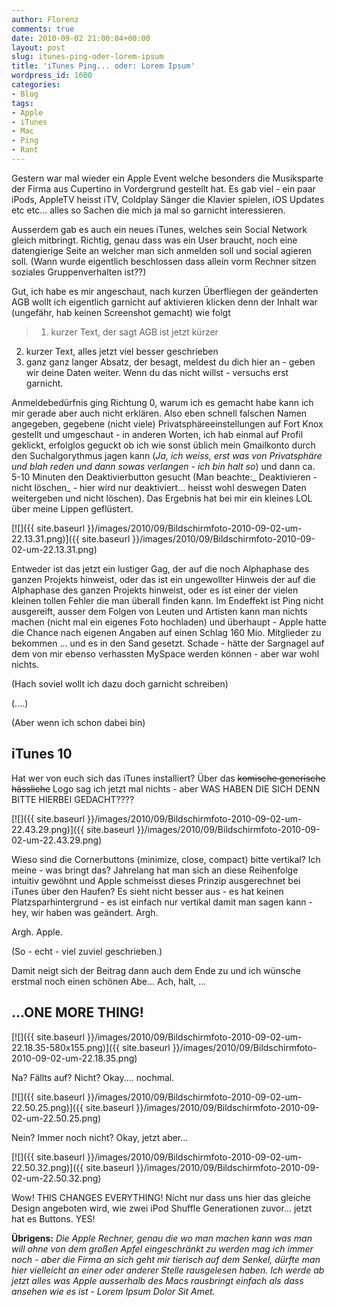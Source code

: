 ```yaml
---
author: Florenz
comments: true
date: 2010-09-02 21:00:04+00:00
layout: post
slug: itunes-ping-oder-lorem-ipsum
title: 'iTunes Ping... oder: Lorem Ipsum'
wordpress_id: 1600
categories:
- Blog
tags:
- Apple
- iTunes
- Mac
- Ping
- Rant
---
```


Gestern war mal wieder ein Apple Event welche besonders die Musiksparte der Firma aus Cupertino in Vordergrund gestellt hat. Es gab viel - ein paar iPods, AppleTV heisst iTV, Coldplay Sänger die Klavier spielen, iOS Updates etc etc... alles so Sachen die mich ja mal so garnicht interessieren.

Ausserdem gab es auch ein neues iTunes, welches sein Social Network gleich mitbringt. Richtig, genau dass was ein User braucht, noch eine datengierige Seite an welcher man sich anmelden soll und social agieren soll. (Wann wurde eigentlich beschlossen dass allein vorm Rechner sitzen soziales Gruppenverhalten ist??)


Gut, ich habe es mir angeschaut, nach kurzen Überfliegen der geänderten AGB wollt ich eigentlich garnicht auf aktivieren klicken denn der Inhalt war (ungefähr, hab keinen Screenshot gemacht) wie folgt





> 1) kurzer Text, der sagt AGB ist jetzt kürzer
2) kurzer Text, alles jetzt viel besser geschrieben
3) ganz ganz langer Absatz, der besagt, meldest du dich hier an - geben wir deine Daten weiter. Wenn du das nicht willst - versuchs erst garnicht.





Anmeldebedürfnis ging Richtung 0, warum ich es gemacht habe kann ich mir gerade aber auch nicht erklären. Also eben schnell falschen Namen angegeben, gegebene (nicht viele) Privatsphäreeinstellungen auf Fort Knox gestellt und umgeschaut - in anderen Worten, ich hab einmal auf Profil geklickt, erfolglos geguckt ob ich wie sonst üblich mein Gmailkonto durch den Suchalgorythmus jagen kann (_Ja, ich weiss, erst was von Privatsphäre und blah reden und dann sowas verlangen - ich bin halt so_) und dann ca. 5-10 Minuten den Deaktivierbutton gesucht (Man beachte:_ Deaktivieren - nicht löschen_ - hier wird nur deaktiviert... heisst wohl deswegen Daten weitergeben und nicht löschen). Das Ergebnis hat bei mir ein kleines LOL über meine Lippen geflüstert.

[![]({{ site.baseurl }}/images/2010/09/Bildschirmfoto-2010-09-02-um-22.13.31.png)]({{ site.baseurl }}/images/2010/09/Bildschirmfoto-2010-09-02-um-22.13.31.png)
<!-- more -->

Entweder ist das jetzt ein lustiger Gag, der auf die noch Alphaphase des ganzen Projekts hinweist, oder das ist ein ungewollter Hinweis der auf die Alphaphase des ganzen Projekts hinweist, oder es ist einer der vielen kleinen tollen Fehler die man überall finden kann.
Im Endeffekt ist Ping nicht ausgereift, ausser dem Folgen von Leuten und Artisten kann man nichts machen (nicht mal ein eigenes Foto hochladen) und überhaupt - Apple hatte die Chance nach eigenen Angaben auf einen Schlag 160 Mio. Mitglieder zu bekommen ... und es in den Sand gesetzt. Schade - hätte der Sargnagel auf dem von mir ebenso verhassten MySpace werden können - aber war wohl nichts.

(Hach soviel wollt ich dazu doch garnicht schreiben)

(....)

(Aber wenn ich schon dabei bin)



## iTunes 10



Hat wer von euch sich das iTunes installiert? Über das <del>komische generische hässliche</del> Logo sag ich jetzt mal nichts - aber WAS HABEN DIE SICH DENN BITTE HIERBEI GEDACHT????

[![]({{ site.baseurl }}/images/2010/09/Bildschirmfoto-2010-09-02-um-22.43.29.png)]({{ site.baseurl }}/images/2010/09/Bildschirmfoto-2010-09-02-um-22.43.29.png)

Wieso sind die Cornerbuttons (minimize, close, compact) bitte vertikal? Ich meine - was bringt das? Jahrelang hat man sich an diese Reihenfolge intuitiv gewöhnt und Apple schmeisst dieses Prinzip ausgerechnet bei iTunes über den Haufen? Es sieht nicht besser aus - es hat keinen Platzsparhintergrund - es ist einfach nur vertikal damit man sagen kann - hey, wir haben was geändert. Argh.

Argh. Apple.

(So - echt - viel zuviel geschrieben.)

Damit neigt sich der Beitrag dann auch dem Ende zu und ich wünsche erstmal noch einen schönen Abe... Ach, halt, ...



## ...ONE MORE THING!



[![]({{ site.baseurl }}/images/2010/09/Bildschirmfoto-2010-09-02-um-22.18.35-580x155.png)]({{ site.baseurl }}/images/2010/09/Bildschirmfoto-2010-09-02-um-22.18.35.png)

Na? Fällts auf? Nicht? Okay.... nochmal.

[![]({{ site.baseurl }}/images/2010/09/Bildschirmfoto-2010-09-02-um-22.50.25.png)]({{ site.baseurl }}/images/2010/09/Bildschirmfoto-2010-09-02-um-22.50.25.png)

Nein? Immer noch nicht? Okay, jetzt aber...

[![]({{ site.baseurl }}/images/2010/09/Bildschirmfoto-2010-09-02-um-22.50.32.png)]({{ site.baseurl }}/images/2010/09/Bildschirmfoto-2010-09-02-um-22.50.32.png)

Wow! THIS CHANGES EVERYTHING! Nicht nur dass uns hier das gleiche Design angeboten wird, wie zwei iPod Shuffle Generationen zuvor... jetzt hat es Buttons. YES!

**Übrigens:** _Die Apple Rechner, genau die wo man machen kann was man will ohne von dem großen Apfel eingeschränkt zu werden mag ich immer noch - aber die Firma an sich geht mir tierisch auf dem Senkel, dürfte man hier vielleicht an einer oder anderer Stelle rausgelesen haben. Ich werde ab jetzt alles was Apple ausserhalb des Macs rausbringt einfach als dass ansehen wie es ist - Lorem Ipsum Dolor Sit Amet._









